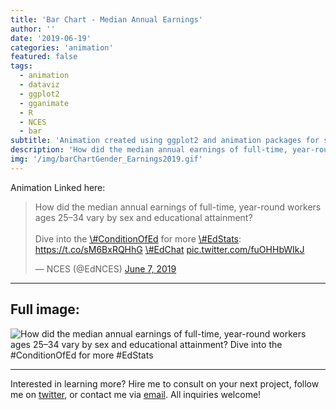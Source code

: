 ```yaml
---
title: 'Bar Chart - Median Annual Earnings'
author: ''
date: '2019-06-19'
categories: 'animation'
featured: false
tags:
  - animation
  - dataviz
  - ggplot2
  - gganimate
  - R
  - NCES
  - bar
subtitle: 'Animation created using ggplot2 and animation packages for social media distribution'
description: 'How did the median annual earnings of full-time, year-round workers ages 25–34 vary by sex and educational attainment? Dive into the #ConditionOfEd for more #EdStats'
img: '/img/barChartGender_Earnings2019.gif'
---
```


Animation Linked here:

<blockquote class="twitter-tweet">
<p lang="en" dir="ltr">
How did the median annual earnings of full-time, year-round workers ages
25–34 vary by sex and educational attainment?<br><br>Dive into the
<a href="https://twitter.com/hashtag/ConditionOfEd?src=hash&amp;ref_src=twsrc%5Etfw">\#ConditionOfEd</a>
for more
<a href="https://twitter.com/hashtag/EdStats?src=hash&amp;ref_src=twsrc%5Etfw">\#EdStats</a>:
<a href="https://t.co/sM6BxRQHhG">https://t.co/sM6BxRQHhG</a>
<a href="https://twitter.com/hashtag/EdChat?src=hash&amp;ref_src=twsrc%5Etfw">\#EdChat</a>
<a href="https://t.co/fuOHHbWIkJ">pic.twitter.com/fuOHHbWIkJ</a>
</p>
— NCES (@EdNCES)
<a href="https://twitter.com/EdNCES/status/1137034256193118210?ref_src=twsrc%5Etfw">June
7, 2019</a>
</blockquote>

---

## Full image:

![How did the median annual earnings of full-time, year-round workers
ages 25–34 vary by sex and educational attainment? Dive into the
#ConditionOfEd for more
#EdStats](/img/barChartGender_Earnings2019.gif)

---

Interested in learning more? Hire me to consult on your next project,
follow me on [twitter](https://twitter.com/mikeleeco),
or contact me via [email](mailto:mdlee12@gmail.com). All inquiries
welcome!
